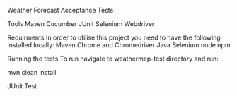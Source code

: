 Weather Forecast Acceptance Tests



Tools
Maven
Cucumber
JUnit
Selenium Webdriver

Requirments 
In order to utilise this project you need to have the following installed locally:
Maven 
Chrome and Chromedriver 
Java 
Selenium
node 
npm


Running the tests
To run navigate to weathermap-test directory and run:

mvn clean install

JUnit Test


